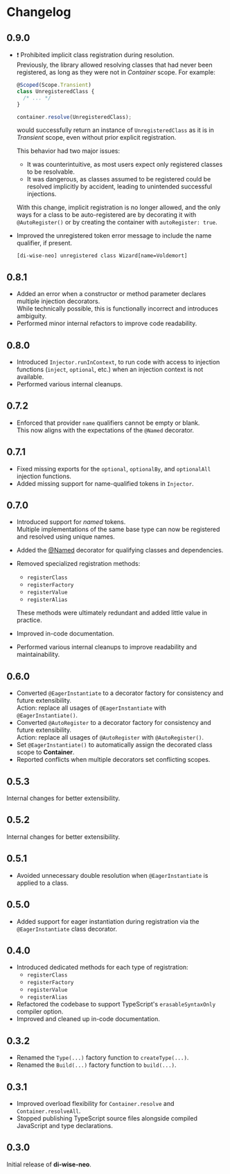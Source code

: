 # Changelog

## 0.9.0

- ❗ Prohibited implicit class registration during resolution.  
  Previously, the library allowed resolving classes that had never been registered,
  as long as they were not in _Container_ scope. For example:

  ```ts
  @Scoped(Scope.Transient)
  class UnregisteredClass {
    /* ... */ 
  }

  container.resolve(UnregisteredClass);
  ```

  would successfully return an instance of `UnregisteredClass` as it is in _Transient_ scope,
  even without prior explicit registration.

  This behavior had two major issues:
  - It was counterintuitive, as most users expect only registered classes to be resolvable.
  - It was dangerous, as classes assumed to be registered could be resolved implicitly by accident,
    leading to unintended successful injections.

  With this change, implicit registration is no longer allowed, and the only ways for a class
  to be auto-registered are by decorating it with `@AutoRegister()` or by creating the container
  with `autoRegister: true`.
- Improved the unregistered token error message to include the name qualifier, if present.

  ```text
  [di-wise-neo] unregistered class Wizard[name=Voldemort]
  ```

## 0.8.1

- Added an error when a constructor or method parameter declares multiple injection decorators.  
  While technically possible, this is functionally incorrect and introduces ambiguity.
- Performed minor internal refactors to improve code readability.

## 0.8.0

- Introduced `Injector.runInContext`, to run code with access to injection functions (`inject`, `optional`, etc.)
  when an injection context is not available.
- Performed various internal cleanups.

## 0.7.2

- Enforced that provider `name` qualifiers cannot be empty or blank.  
  This now aligns with the expectations of the `@Named` decorator.

## 0.7.1

- Fixed missing exports for the `optional`, `optionalBy`, and `optionalAll` injection functions.
- Added missing support for name-qualified tokens in `Injector`.

## 0.7.0

- Introduced support for _named_ tokens.  
  Multiple implementations of the same base type can now be registered and resolved using unique names.
- Added the [@Named](https://github.com/lppedd/di-wise-neo#named) decorator for qualifying classes and dependencies.
- Removed specialized registration methods:
  - `registerClass`
  - `registerFactory`
  - `registerValue`
  - `registerAlias`

  These methods were ultimately redundant and added little value in practice.
- Improved in-code documentation.
- Performed various internal cleanups to improve readability and maintainability.

## 0.6.0

- Converted `@EagerInstantiate` to a decorator factory for consistency and future extensibility.  
  Action: replace all usages of `@EagerInstantiate` with `@EagerInstantiate()`.
- Converted `@AutoRegister` to a decorator factory for consistency and future extensibility.  
  Action: replace all usages of `@AutoRegister` with `@AutoRegister()`.
- Set `@EagerInstantiate()` to automatically assign the decorated class scope to **Container**.
- Reported conflicts when multiple decorators set conflicting scopes.

## 0.5.3

Internal changes for better extensibility.

## 0.5.2

Internal changes for better extensibility.

## 0.5.1

- Avoided unnecessary double resolution when `@EagerInstantiate` is applied to a class.

## 0.5.0

- Added support for eager instantiation during registration via the `@EagerInstantiate` class decorator.

## 0.4.0

- Introduced dedicated methods for each type of registration:
  - `registerClass`
  - `registerFactory`
  - `registerValue`
  - `registerAlias`
- Refactored the codebase to support TypeScript's `erasableSyntaxOnly` compiler option.
- Improved and cleaned up in-code documentation.

## 0.3.2

- Renamed the `Type(...)` factory function to `createType(...)`.
- Renamed the `Build(...)` factory function to `build(...)`.

## 0.3.1

- Improved overload flexibility for `Container.resolve` and `Container.resolveAll`.
- Stopped publishing TypeScript source files alongside compiled JavaScript and type declarations.

## 0.3.0

Initial release of **di-wise-neo**.
